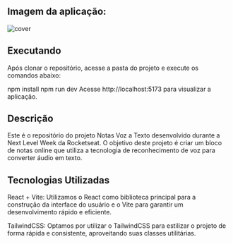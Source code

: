 ## Imagem da aplicação:

![cover](https://github.com/wendymillerr/bloco-de-notas/assets/77902118/afe9ade0-82d1-439a-bbc1-995583e5e818)

## Executando
Após clonar o repositório, acesse a pasta do projeto e execute os comandos abaixo:

npm install
npm run dev
Acesse http://localhost:5173 para visualizar a aplicação.

## Descrição
Este é o repositório do projeto Notas Voz a Texto desenvolvido durante a Next Level Week da Rocketseat. O objetivo deste projeto é criar um bloco de notas online que utiliza a tecnologia de reconhecimento de voz para converter áudio em texto.

## Tecnologias Utilizadas
React + Vite: Utilizamos o React como biblioteca principal para a construção da interface do usuário e o Vite para garantir um desenvolvimento rápido e eficiente.

TailwindCSS: Optamos por utilizar o TailwindCSS para estilizar o projeto de forma rápida e consistente, aproveitando suas classes utilitárias.


